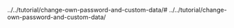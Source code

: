 ../../tutorial/change-own-password-and-custom-data/# ../../tutorial/change-own-password-and-custom-data/